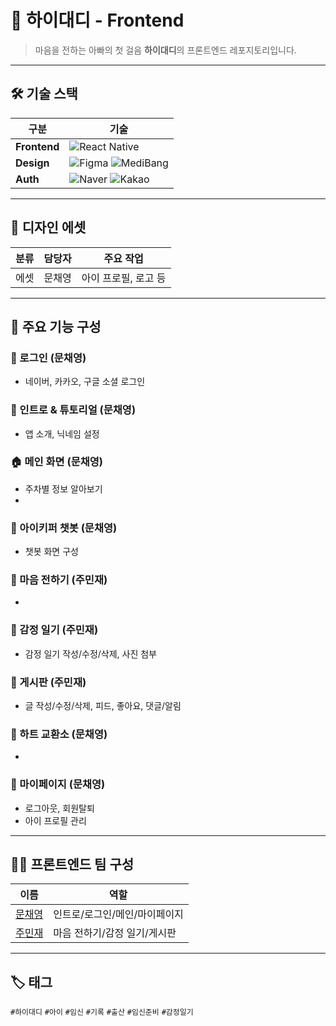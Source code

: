 # 💛 하이대디 - Frontend

> 마음을 전하는 아빠의 첫 걸음 **하이대디**의 프론트엔드 레포지토리입니다. 

---

## 🛠 기술 스택

| 구분 | 기술 |
|------|------|
| **Frontend** | ![React Native](https://img.shields.io/badge/React_Native-20232A?style=for-the-badge&logo=react&logoColor=61DAFB) |
| **Design** | ![Figma](https://img.shields.io/badge/Figma-F24E1E?style=for-the-badge&logo=figma&logoColor=white) ![MediBang](https://img.shields.io/badge/MediBang-00AEEF?style=for-the-badge&logoColor=white) |
| **Auth** | ![Naver](https://img.shields.io/badge/Naver-03C75A?style=for-the-badge&logo=Naver&logoColor=white) ![Kakao](https://img.shields.io/badge/Kakao-FFCD00?style=for-the-badge&logo=KakaoTalk&logoColor=000000) |

---

## 🎨 디자인 에셋

| 분류 | 담당자 | 주요 작업 |
|------|--------|-----------|
| 에셋 | 문채영 | 아이 프로필, 로고 등 |

---

## 📱 주요 기능 구성

### 🔐 로그인 (문채영)
- 네이버, 카카오, 구글 소셜 로그인

### 🌟 인트로 & 튜토리얼 (문채영)
- 앱 소개, 닉네임 설정

### 🏠 메인 화면 (문채영)
- 주차별 정보 알아보기
- 

### 🤖 아이키퍼 챗봇 (문채영)
- 챗봇 화면 구성  

### 📌 마음 전하기 (주민재)
-   

### 🌈 감정 일기 (주민재)
- 감정 일기 작성/수정/삭제, 사진 첨부

### 💬 게시판 (주민재)
- 글 작성/수정/삭제, 피드, 좋아요, 댓글/알림

### 🌈 하트 교환소 (문채영)
-  

### 🙋 마이페이지 (문채영)
- 로그아웃, 회원탈퇴  
- 아이 프로필 관리

---

## 👩‍💻 프론트엔드 팀 구성

| 이름 | 역할 |
|------|------|
| [문채영](https://github.com/mcy0325) | 인트로/로그인/메인/마이페이지 |
| [주민재](https://github.com/Juminjae) | 마음 전하기/감정 일기/게시판 |

---

## 🏷️ 태그  
`#하이대디` `#아이` `#임신` `#기록` `#출산` `#임신준비` `#감정일기`

